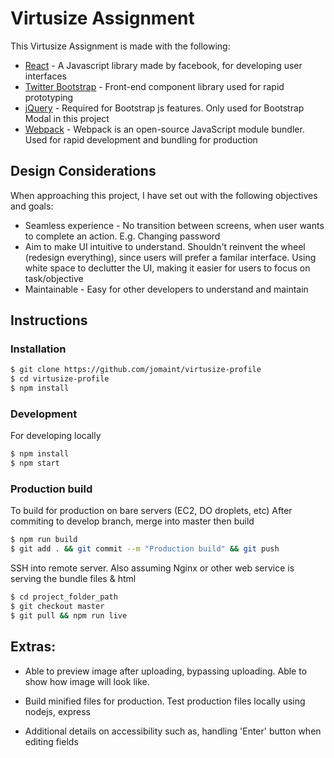 # Virtusize Assignment

This Virtusize Assignment is made with the following:

* [React] - A Javascript library made by facebook, for developing user interfaces
* [Twitter Bootstrap] - Front-end component library used for rapid prototyping
* [jQuery] - Required for Bootstrap js features. Only used for Bootstrap Modal in this project
* [Webpack] - Webpack is an open-source JavaScript module bundler. Used for rapid development and bundling for production

## Design Considerations
When approaching this project, I have set out with the following objectives and goals:
- Seamless experience - No transition between screens, when user wants to complete an action. E.g. Changing password
- Aim to make UI intuitive to understand. Shouldn't reinvent the wheel (redesign everything), since users will prefer a familar interface. Using white space to declutter the UI, making it easier for users to focus on task/objective
- Maintainable - Easy for other developers to understand and maintain

## Instructions
### Installation
```sh
$ git clone https://github.com/jomaint/virtusize-profile
$ cd virtusize-profile
$ npm install
```
### Development

For developing locally

```sh
$ npm install
$ npm start
```

### Production build

To build for production on bare servers (EC2, DO droplets, etc)
After commiting to develop branch, merge into master then build

```sh
$ npm run build
$ git add . && git commit --m "Production build" && git push
```

SSH into remote server. Also assuming Nginx or other web service is serving the bundle files & html
```sh
$ cd project_folder_path
$ git checkout master
$ git pull && npm run live
```
## Extras:
- Able to preview image after uploading, bypassing uploading. Able to show how image will look like.
- Build minified files for production. Test production files locally using nodejs, express
- Additional details on accessibility such as, handling 'Enter' button when editing fields


   [webpack]: <https://webpack.js.org/>
   [node.js]: <http://nodejs.org>
   [Twitter Bootstrap]: <http://twitter.github.com/bootstrap/>
   [jQuery]: <http://jquery.com>
   [express]: <http://expressjs.com>
   [React]: <https://reactjs.org/>
